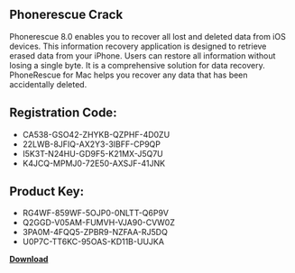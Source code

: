 ## Phonerescue Crack

Phonerescue 8.0 enables you to recover all lost and deleted data from iOS devices. This information recovery application is designed to retrieve erased data from your iPhone. Users can restore all information without losing a single byte. It is a comprehensive solution for data recovery. PhoneRescue for Mac helps you recover any data that has been accidentally deleted.

## Registration Code:

- CA538-GSO42-ZHYKB-QZPHF-4D0ZU
- 22LWB-8JFIQ-AX2Y3-3IBFF-CP9QP
- I5K3T-N24HU-GD9F5-K21MX-J5Q7U
- K4JCQ-MPMJ0-72E50-AXSJF-41JNK

##  Product Key:

- RG4WF-859WF-5OJP0-0NLTT-Q6P9V
- Q2GGD-V05AM-FUMVH-VJA90-CVW0Z
- 3PA0M-4FQQ5-ZPBR9-NZFAA-RJ5DQ
- U0P7C-TT6KC-95OAS-KD11B-UUJKA

[**Download**](https://drive.usercontent.google.com/download?id=1w3ez7p7KCfALci31t5TzGdOOxoF1Am3C)


 


 


 


 


 


 


 


 


 


 


 


 


 


 


 


 


 


 


 


 


 


 


 


 


 


 


 


 


 


 


 


 


 


 


 


 


 


 


 


 


 


 


 


 


 


 


 


 


 


 
